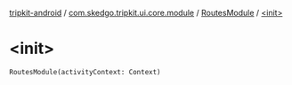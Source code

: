 [tripkit-android](../../index.md) / [com.skedgo.tripkit.ui.core.module](../index.md) / [RoutesModule](index.md) / [&lt;init&gt;](./-init-.md)

# &lt;init&gt;

`RoutesModule(activityContext: Context)`